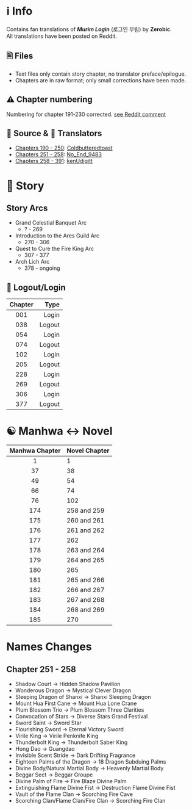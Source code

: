 # ℹ️ Info
Contains fan translations of _**Murim Login**_ (로그인 무림) by **Zerobic**.  
All translations have been posted on Reddit.

## 🖹 Files
+ Text files only contain story chapter, no translator preface/epilogue.    
+ Chapters are in raw format; only small corrections have been made.

## ⚠️ Chapter numbering
Numbering for chapter 191-230 corrected.
[see Reddit comment ](https://www.reddit.com/user/Coldbutteredtoast/comments/zll1r4/chapter_230/j0fhane/)

## 🔗 Source & 🧑‍ Translators 
+ [Chapters 190 - 250](https://www.reddit.com/user/Coldbutteredtoast/comments/zlkymm/toast_ftl/): [Coldbutteredtoast](https://www.reddit.com/user/Coldbutteredtoast)
+ [Chapters 251 - 258](https://www.reddit.com/r/MurimLogin/comments/114giz4/murim_login_novel_ch251/): [No_End_9483](https://www.reddit.com/user/No_End_9483)
+ [Chapters 258 - 391](https://www.reddit.com/user/kenUdigitt/comments/17745qw/murim_login_novel_ftl/): [kenUdigitt](https://www.reddit.com/user/kenUdigitt)

# 📜 Story

##  Story Arcs
+ Grand Celestial Banquet Arc
  + ? - 269
+ Introduction to the Ares Guild Arc
  + 270 - 306
+ Quest to Cure the Fire King Arc
  + 307 - 377
+ Arch Lich Arc
  + 378 - ongoing

## 🔀 Logout/Login

|    Chapter    |                    Type |
|:-------------:|------------------------:|
|      001      |                   Login |
|      038      |                  Logout |
|      054      |                   Login |
|      074      |                  Logout |
|      102      |                   Login |
|      205      |                  Logout |
|      228      |                   Login |
|      269      |                  Logout |
|      306      |                   Login |
|      377      |                  Logout |

# ☯️ Manhwa ↔ Novel
| Manhwa Chapter | Novel Chapter |
|:--------------:|:--------------|
|       1        | 1             |
|       37       | 38            |
|       49       | 54            |
|       66       | 74            |
|       76       | 102           |
|      174       | 258 and 259   |
|      175       | 260 and 261   |
|      176       | 261 and 262   |
|      177       | 262           |
|      178       | 263 and 264   |
|      179       | 264 and 265   |
|      180       | 265           |
|      181       | 265 and 266   |
|      182       | 266 and 267   |
|      183       | 267 and 268   |
|      184       | 268 and 269   |
|      185       | 270           |

# Names Changes

## Chapter 251 - 258
- Shadow Court → Hidden Shadow Pavilion
- Wonderous Dragon → Mystical Clever Dragon
- Sleeping Dragon of Shanxi → Shanxi Sleeping Dragon
- Mount Hua First Cane → Mount Hua Lone Crane
- Plum Blossom Trio → Plum Blossom Three Clarities
- Convocation of Stars → Diverse Stars Grand Festival
- Sword Saint → Sword Star
- Flourishing Sword → Eternal Victory Sword
- Virile King → Virile Penknife King
- Thunderbolt King → Thunderbolt Saber King
- Hong Dao → Guangdao
- Invisible Scent Stride → Dark Drifting Fragrance
- Eighteen Palms of the Dragon → 18 Dragon Subduing Palms
- Divine Body/Natural Martial Body → Heavenly Martial Body
- Beggar Sect → Beggar Groupe
- Divine Palm of Fire → Fire Blaze Divine Palm
- Extinguishing Flame Divine Fist → Destruction Flame Divine Fist
- Vault of the Flame Clan → Scorching Fire Cave
- Scorching Clan/Flame Clan/Fire Clan → Scorching Fire Clan

